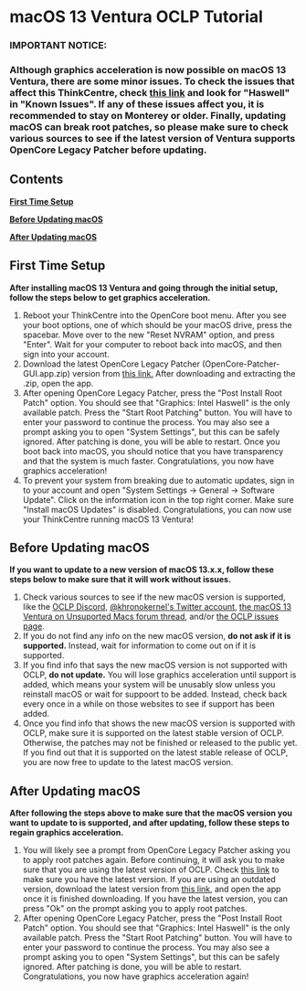 # **macOS 13 Ventura OCLP Tutorial**

### **IMPORTANT NOTICE:** 
### **Although graphics acceleration is now possible on macOS 13 Ventura, there are some minor issues. To check the issues that affect this ThinkCentre, check [this link](https://github.com/dortania/OpenCore-Legacy-Patcher/issues/1008/) and look for "Haswell" in "Known Issues". If any of these issues affect you, it is recommended to stay on Monterey or older. Finally, updating macOS can break root patches, so please make sure to check various sources to see if the latest version of Ventura supports OpenCore Legacy Patcher before updating.**

## Contents

[**First Time Setup**](#first-time-setup)
  
[**Before Updating macOS**](#before-updating-macos)

[**After Updating macOS**](#after-updating-macos)

## First Time Setup

**After installing macOS 13 Ventura and going through the initial setup, follow the steps below to get graphics acceleration.**

1. Reboot your ThinkCentre into the OpenCore boot menu. After you see your boot options, one of which should be your macOS drive, press the spacebar. Move over to the new "Reset NVRAM" option, and press "Enter". Wait for your computer to reboot back into macOS, and then sign into your account.
2. Download the latest OpenCore Legacy Patcher (OpenCore-Patcher-GUI.app.zip) version from [this link.](https://github.com/dortania/OpenCore-Legacy-Patcher/releases) After downloading and extracting the .zip, open the app.
3. After opening OpenCore Legacy Patcher, press the "Post Install Root Patch" option. You should see that "Graphics: Intel Haswell" is the only available patch. Press the "Start Root Patching" button. You will have to enter your password to continue the process. You may also see a prompt asking you to open "System Settings", but this can be safely ignored. After patching is done, you will be able to restart. Once you boot back into macOS, you should notice that you have transparency and that the system is much faster. Congratulations, you now have graphics acceleration!
4. To prevent your system from breaking due to automatic updates, sign in to your account and open "System Settings -> General -> Software Update". Click on the information icon in the top right corner. Make sure "Install macOS Updates" is disabled. Congratulations, you can now use your ThinkCentre running macOS 13 Ventura!

## Before Updating macOS

**If you want to update to a new version of macOS 13.x.x, follow these steps below to make sure that it will work without issues.**

1. Check various sources to see if the new macOS version is supported, like the [OCLP Discord](https://discord.gg/rqdPgH8xSN), [@khronokernel's Twitter account](https://twitter.com/khronokernel), [the macOS 13 Ventura on Unsuported Macs forum thread](https://forums.macrumors.com/threads/macos-13-ventura-on-unsupported-macs-thread.2346881/), and/or [the OCLP issues page](https://github.com/dortania/OpenCore-Legacy-Patcher/issues).
2. If you do not find any info on the new macOS version, **do not ask if it is supported.** Instead, wait for information to come out on if it is supported.
3. If you find info that says the new macOS version is not supported with OCLP, **do not update.** You will lose graphics acceleration until support is added, which means your system will be unusably slow unless you reinstall macOS or wait for suppoort to be added. Instead, check back every once in a while on those websites to see if support has been added.
4. Once you find info that shows the new macOS version is supported with OCLP, make sure it is supported on the latest stable version of OCLP. Otherwise, the patches may not be finished or released to the public yet. If you find out that it is supported on the latest stable release of OCLP, you are now free to update to the latest macOS version.

## After Updating macOS

**After following the steps above to make sure that the macOS version you want to update to is supported, and after updating, follow these steps to regain graphics acceleration.**

1. You will likely see a prompt from OpenCore Legacy Patcher asking you to apply root patches again. Before continuing, it will ask you to make sure that you are using the latest version of OCLP. Check [this link](https://github.com/dortania/OpenCore-Legacy-Patcher/releases) to make sure you have the latest version. If you are using an outdated version, download the latest version from [this link](https://github.com/dortania/OpenCore-Legacy-Patcher/releases), and open the app once it is finished downloading. If you have the latest version, you can press "Ok" on the prompt asking you to apply root patches.
2. After opening OpenCore Legacy Patcher, press the "Post Install Root Patch" option. You should see that "Graphics: Intel Haswell" is the only available patch. Press the "Start Root Patching" button. You will have to enter your password to continue the process. You may also see a prompt asking you to open "System Settings", but this can be safely ignored. After patching is done, you will be able to restart. Congratulations, you now have graphics acceleration again! 
